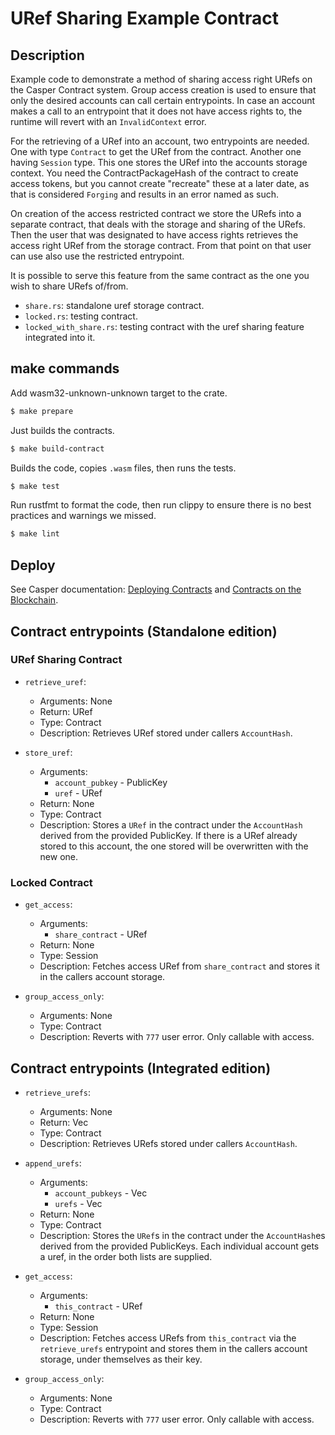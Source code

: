 # URef Sharing Example Contract

## Description

Example code to demonstrate a method of sharing access right URefs on the Casper Contract system.
Group access creation is used to ensure that only the desired accounts can call certain entrypoints.
In case an account makes a call to an entrypoint that it does not have access rights to,
the runtime will revert with an `InvalidContext` error.

For the retrieving of a URef into an account, two entrypoints are needed.
One with type `Contract` to get the URef from the contract.
Another one having `Session` type. This one stores the URef into the accounts storage context.
You need the ContractPackageHash of the contract to create access tokens, but you cannot create "recreate"
these at a later date, as that is considered `Forging` and results in an error named as such.

On creation of the access restricted contract we store the URefs into a separate contract,
that deals with the storage and sharing of the URefs. Then the user that was designated to have access rights
retrieves the access right URef from the storage contract. From that point on that user can use also
use the restricted entrypoint.

It is possible to serve this feature from the same contract as the one you wish to share URefs of/from.

- `share.rs`: standalone uref storage contract.
- `locked.rs`: testing contract.
- `locked_with_share.rs`: testing contract with the uref sharing feature integrated into it.

## make commands

Add wasm32-unknown-unknown target to the crate.
```bash
$ make prepare
```

Just builds the contracts.
```bash
$ make build-contract
```

Builds the code, copies `.wasm` files, then runs the tests. 
```bash
$ make test
```

Run rustfmt to format the code, then run clippy to ensure there is no best practices and warnings we missed.
```bash
$ make lint
```

## Deploy

See Casper documentation: [Deploying Contracts](https://docs.casperlabs.io/en/latest/dapp-dev-guide/deploying-contracts.html) and [Contracts on the Blockchain](https://docs.casperlabs.io/en/latest/dapp-dev-guide/calling-contracts.html).

## Contract entrypoints (Standalone edition)

### URef Sharing Contract

- `retrieve_uref`:
    - Arguments: None
    - Return: URef
    - Type: Contract
    - Description: Retrieves URef stored under callers `AccountHash`.

- `store_uref`:
    - Arguments:
        - `account_pubkey` - PublicKey
        - `uref` - URef
    - Return: None
    - Type: Contract
    - Description: Stores a `URef` in the contract under the `AccountHash` derived from the provided PublicKey.
    If there is a URef already stored to this account, the one stored will be overwritten with the new one.

### Locked Contract

- `get_access`:
    - Arguments:
        - `share_contract` - URef
    - Return: None
    - Type: Session
    - Description: Fetches access URef from `share_contract` and stores it in the callers account storage.

- `group_access_only`:
    - Arguments: None
    - Type: Contract
    - Description: Reverts with `777` user error. Only callable with access.



## Contract entrypoints (Integrated edition)

- `retrieve_urefs`:
    - Arguments: None
    - Return: Vec<URef>
    - Type: Contract
    - Description: Retrieves URefs stored under callers `AccountHash`.

- `append_urefs`:
    - Arguments:
        - `account_pubkeys` - Vec<PublicKey>
        - `urefs` - Vec<URef>
    - Return: None
    - Type: Contract
    - Description: Stores the `URef`s in the contract under the `AccountHash`es derived from the provided PublicKeys.
    Each individual account gets a uref, in the order both lists are supplied.

- `get_access`:
    - Arguments:
        - `this_contract` - URef
    - Return: None
    - Type: Session
    - Description: Fetches access URefs from `this_contract` via the `retrieve_urefs` entrypoint
    and stores them in the callers account storage, under themselves as their key.

- `group_access_only`:
    - Arguments: None
    - Type: Contract
    - Description: Reverts with `777` user error. Only callable with access.